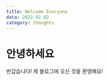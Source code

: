 ```yaml
---
title: Welcome Everyone
data: 2022.02.02
category: thoughts
---
```


# 안녕하세요

반갑습니다! 제 블로그에 오신 것을 환영해요!
